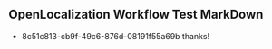 ## OpenLocalization Workflow Test MarkDown
* 8c51c813-cb9f-49c6-876d-08191f55a69b thanks!

<!--HONumber=Aug16_HO4-->


